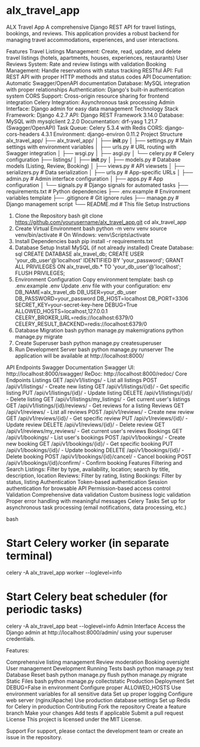 # alx_travel_app

ALX Travel App
A comprehensive Django REST API for travel listings, bookings, and reviews. This application provides a robust backend for managing travel accommodations, experiences, and user interactions.

Features
Travel Listings Management: Create, read, update, and delete travel listings (hotels, apartments, houses, experiences, restaurants)
User Reviews System: Rate and review listings with validation
Booking Management: Handle reservations with status tracking
RESTful API: Full REST API with proper HTTP methods and status codes
API Documentation: Automatic Swagger/OpenAPI documentation
Database: MySQL integration with proper relationships
Authentication: Django's built-in authentication system
CORS Support: Cross-origin resource sharing for frontend integration
Celery Integration: Asynchronous task processing
Admin Interface: Django admin for easy data management
Technology Stack
Framework: Django 4.2.7
API: Django REST Framework 3.14.0
Database: MySQL with mysqlclient 2.2.0
Documentation: drf-yasg 1.21.7 (Swagger/OpenAPI)
Task Queue: Celery 5.3.4 with Redis
CORS: django-cors-headers 4.3.1
Environment: django-environ 0.11.2
Project Structure
alx_travel_app/
├── alx_travel_app/
│   ├── __init__.py
│   ├── settings.py          # Main settings with environment variables
│   ├── urls.py              # URL routing with Swagger integration
│   ├── wsgi.py
│   ├── asgi.py
│   └── celery.py            # Celery configuration
├── listings/
│   ├── __init__.py
│   ├── models.py            # Database models (Listing, Review, Booking)
│   ├── views.py             # API viewsets
│   ├── serializers.py       # Data serialization
│   ├── urls.py              # App-specific URLs
│   ├── admin.py             # Admin interface configuration
│   ├── apps.py              # App configuration
│   └── signals.py           # Django signals for automated tasks
├── requirements.txt         # Python dependencies
├── .env.example            # Environment variables template
├── .gitignore              # Git ignore rules
├── manage.py               # Django management script
└── README.md               # This file
Setup Instructions
1. Clone the Repository
bash
git clone https://github.com/yourusername/alx_travel_app.git
cd alx_travel_app
2. Create Virtual Environment
bash
python -m venv venv
source venv/bin/activate  # On Windows: venv\Scripts\activate
3. Install Dependencies
bash
pip install -r requirements.txt
4. Database Setup
Install MySQL (if not already installed)
Create Database:
sql
CREATE DATABASE alx_travel_db;
CREATE USER 'your_db_user'@'localhost' IDENTIFIED BY 'your_password';
GRANT ALL PRIVILEGES ON alx_travel_db.* TO 'your_db_user'@'localhost';
FLUSH PRIVILEGES;
5. Environment Configuration
Copy environment template:
bash
cp .env.example .env
Update .env file with your configuration:
env
DB_NAME=alx_travel_db
DB_USER=your_db_user
DB_PASSWORD=your_password
DB_HOST=localhost
DB_PORT=3306
SECRET_KEY=your-secret-key-here
DEBUG=True
ALLOWED_HOSTS=localhost,127.0.0.1
CELERY_BROKER_URL=redis://localhost:6379/0
CELERY_RESULT_BACKEND=redis://localhost:6379/0
6. Database Migration
bash
python manage.py makemigrations
python manage.py migrate
7. Create Superuser
bash
python manage.py createsuperuser
8. Run Development Server
bash
python manage.py runserver
The application will be available at http://localhost:8000/

API Endpoints
Swagger Documentation
Swagger UI: http://localhost:8000/swagger/
ReDoc: http://localhost:8000/redoc/
Core Endpoints
Listings
GET /api/v1/listings/ - List all listings
POST /api/v1/listings/ - Create new listing
GET /api/v1/listings/{id}/ - Get specific listing
PUT /api/v1/listings/{id}/ - Update listing
DELETE /api/v1/listings/{id}/ - Delete listing
GET /api/v1/listings/my_listings/ - Get current user's listings
GET /api/v1/listings/{id}/reviews/ - Get reviews for a listing
Reviews
GET /api/v1/reviews/ - List all reviews
POST /api/v1/reviews/ - Create new review
GET /api/v1/reviews/{id}/ - Get specific review
PUT /api/v1/reviews/{id}/ - Update review
DELETE /api/v1/reviews/{id}/ - Delete review
GET /api/v1/reviews/my_reviews/ - Get current user's reviews
Bookings
GET /api/v1/bookings/ - List user's bookings
POST /api/v1/bookings/ - Create new booking
GET /api/v1/bookings/{id}/ - Get specific booking
PUT /api/v1/bookings/{id}/ - Update booking
DELETE /api/v1/bookings/{id}/ - Delete booking
POST /api/v1/bookings/{id}/cancel/ - Cancel booking
POST /api/v1/bookings/{id}/confirm/ - Confirm booking
Features
Filtering and Search
Listings: Filter by type, availability, location; search by title, description, location
Reviews: Filter by rating, listing
Bookings: Filter by status, listing
Authentication
Token-based authentication
Session authentication for browsable API
Permission-based access control
Validation
Comprehensive data validation
Custom business logic validation
Proper error handling with meaningful messages
Celery Tasks
Set up for asynchronous task processing (email notifications, data processing, etc.)

bash
# Start Celery worker (in separate terminal)
celery -A alx_travel_app worker --loglevel=info

# Start Celery beat scheduler (for periodic tasks)
celery -A alx_travel_app beat --loglevel=info
Admin Interface
Access the Django admin at http://localhost:8000/admin/ using your superuser credentials.

Features:

Comprehensive listing management
Review moderation
Booking oversight
User management
Development
Running Tests
bash
python manage.py test
Database Reset
bash
python manage.py flush
python manage.py migrate
Static Files
bash
python manage.py collectstatic
Production Deployment
Set DEBUG=False in environment
Configure proper ALLOWED_HOSTS
Use environment variables for all sensitive data
Set up proper logging
Configure web server (nginx/Apache)
Use production database settings
Set up Redis for Celery in production
Contributing
Fork the repository
Create a feature branch
Make your changes
Add tests if applicable
Submit a pull request
License
This project is licensed under the MIT License.

Support
For support, please contact the development team or create an issue in the repository.

